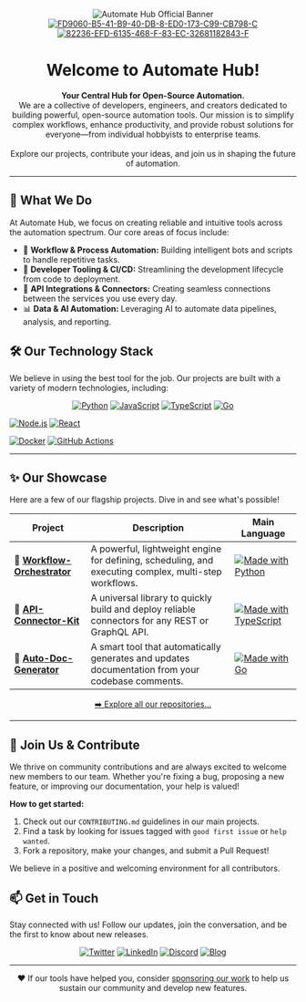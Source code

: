 <!-- 
Hello Automate Hub Team! 

This is your organization's README. It's the first thing people see.
To customize it:
1.  Create a banner image (e.g., 1280x400px) and upload it to this `profile` directory.
    Then, update the image path below.
2.  Fill in the placeholder links for your social media and featured projects.
3.  Update the "Our Technology Stack" section with the languages and tools you use most.

Let's build something amazing!
-->

<!-- BANNER IMAGE -->
<p align="center">
  <img src="https://github.com/AutomatehubOfficial/.github/blob/main/profile/banner.png?raw=true" alt="Automate Hub Official Banner">
  <a href="https://ibb.co/fVfwpWMW"><img src="https://i.ibb.co/ZR5D8rdr/FD9060-B5-41-B9-40-DB-8-ED0-173-C99-CB798-C.png" alt="FD9060-B5-41-B9-40-DB-8-ED0-173-C99-CB798-C" border="0"></a>
<a href="https://ibb.co/4wgXdN7T"><img src="https://i.ibb.co/NgnJSYsj/82236-EFD-6135-468-F-83-EC-32681182843-F.png" alt="82236-EFD-6135-468-F-83-EC-32681182843-F" border="0"></a>
</p>

<h1 align="center">Welcome to Automate Hub!</h1>

<p align="center">
  <strong>Your Central Hub for Open-Source Automation.</strong>
  <br />
  We are a collective of developers, engineers, and creators dedicated to building powerful, open-source automation tools. Our mission is to simplify complex workflows, enhance productivity, and provide robust solutions for everyone—from individual hobbyists to enterprise teams.
  <br />
  <br />
  Explore our projects, contribute your ideas, and join us in shaping the future of automation.
</p>

---

## 🚀 What We Do

At Automate Hub, we focus on creating reliable and intuitive tools across the automation spectrum. Our core areas of focus include:

*   🤖 **Workflow & Process Automation:** Building intelligent bots and scripts to handle repetitive tasks.
*   🔧 **Developer Tooling & CI/CD:** Streamlining the development lifecycle from code to deployment.
*   🔌 **API Integrations & Connectors:** Creating seamless connections between the services you use every day.
*   📊 **Data & AI Automation:** Leveraging AI to automate data pipelines, analysis, and reporting.

## 🛠️ Our Technology Stack

We believe in using the best tool for the job. Our projects are built with a variety of modern technologies, including:

<p align="center">
  <!-- Languages -->
  <a href="#"><img alt="Python" src="https://img.shields.io/badge/Python-3776AB?style=for-the-badge&logo=python&logoColor=white"></a>
  <a href="#"><img alt="JavaScript" src="https://img.shields.io/badge/JavaScript-F7DF1E?style=for-the-badge&logo=javascript&logoColor=black"></a>
  <a href="#"><img alt="TypeScript" src="https://img.shields.io/badge/TypeScript-3178C6?style=for-the-badge&logo=typescript&logoColor=white"></a>
  <a href="#"><img alt="Go" src="https://img.shields.io/badge/Go-00ADD8?style=for-the-badge&logo=go&logoColor=white"></a>
  
  <!-- Frameworks & Platforms -->
  <a href="#"><img alt="Node.js" src="https://img.shields.io/badge/Node.js-339933?style=for-the-badge&logo=nodedotjs&logoColor=white"></a>
  <a href="#"><img alt="React" src="https://img.shields.io/badge/React-20232A?style=for-the-badge&logo=react&logoColor=61DAFB"></a>
  
  <!-- DevOps & Infrastructure -->
  <a href="#"><img alt="Docker" src="https://img.shields.io/badge/Docker-2496ED?style=for-the-badge&logo=docker&logoColor=white"></a>
  <a href="#"><img alt="GitHub Actions" src="https://img.shields.io/badge/GitHub%20Actions-2088FF?style=for-the-badge&logo=githubactions&logoColor=white"></a>
</p>

---

## ✨ Our Showcase

Here are a few of our flagship projects. Dive in and see what's possible!

| Project                                                   | Description                                                                                               | Main Language                                                                                                                              |
| --------------------------------------------------------- | --------------------------------------------------------------------------------------------------------- | ------------------------------------------------------------------------------------------------------------------------------------------ |
| 🤖 **[Workflow-Orchestrator](https://github.com/AutomatehubOfficial/Workflow-Orchestrator)** | A powerful, lightweight engine for defining, scheduling, and executing complex, multi-step workflows. | <a href="#"><img alt="Made with Python" src="https://img.shields.io/badge/Python-3776AB?style=flat-square&logo=python&logoColor=white"></a>  |
| 🔌 **[API-Connector-Kit](https://github.com/AutomatehubOfficial/API-Connector-Kit)**        | A universal library to quickly build and deploy reliable connectors for any REST or GraphQL API.          | <a href="#"><img alt="Made with TypeScript" src="https://img.shields.io/badge/TypeScript-3178C6?style=flat-square&logo=typescript&logoColor=white"></a> |
| 📄 **[Auto-Doc-Generator](https://github.com/AutomatehubOfficial/Auto-Doc-Generator)**     | A smart tool that automatically generates and updates documentation from your codebase comments.        | <a href="#"><img alt="Made with Go" src="https://img.shields.io/badge/Go-00ADD8?style=flat-square&logo=go&logoColor=white"></a>              |

<p align="center">
  <a href="https://github.com/orgs/AutomatehubOfficial/repositories">➡️ Explore all our repositories...</a>
</p>

---

## 🤝 Join Us & Contribute

We thrive on community contributions and are always excited to welcome new members to our team. Whether you're fixing a bug, proposing a new feature, or improving our documentation, your help is valued!

**How to get started:**
1.  Check out our `CONTRIBUTING.md` guidelines in our main projects.
2.  Find a task by looking for issues tagged with `good first issue` or `help wanted`.
3.  Fork a repository, make your changes, and submit a Pull Request!

We believe in a positive and welcoming environment for all contributors.

## 📫 Get in Touch

Stay connected with us! Follow our updates, join the conversation, and be the first to know about new releases.

<p align="center">
  <!-- UPDATE THESE LINKS! -->
  <a href="https://twitter.com/YourTwitterHandle" target="_blank"><img alt="Twitter" src="https://img.shields.io/badge/Follow%20Us-1DA1F2?style=for-the-badge&logo=twitter&logoColor=white"></a>
  <a href="https://www.linkedin.com/company/YourLinkedInPage" target="_blank"><img alt="LinkedIn" src="https://img.shields.io/badge/Connect-0A66C2?style=for-the-badge&logo=linkedin&logoColor=white"></a>
  <a href="https://discord.gg/YourDiscordInvite" target="_blank"><img alt="Discord" src="https://img.shields.io/badge/Join%20Community-7289DA?style=for-the-badge&logo=discord&logoColor=white"></a>
  <a href="https://your-blog-or-website.com" target="_blank"><img alt="Blog" src="https://img.shields.io/badge/Read%20Our%20Blog-FF69B4?style=for-the-badge&logo=medium&logoColor=white"></a>
</p>

---

<p align="center">
  ❤️ If our tools have helped you, consider <a href="https://github.com/sponsors/AutomatehubOfficial">sponsoring our work</a> to help us sustain our community and develop new features.
</p>
